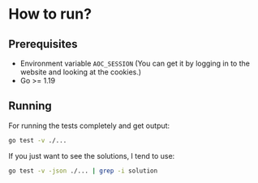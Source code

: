 # How to run?

## Prerequisites
- Environment variable `AOC_SESSION` (You can get it by logging in to the website and looking at the cookies.)
- Go >= 1.19

## Running
For running the tests completely and get output:
```bash
go test -v ./...
```

If you just want to see the solutions, I tend to use:
```bash
go test -v -json ./... | grep -i solution
```
